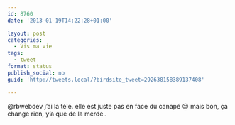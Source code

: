 ```yaml
---
id: 8760
date: '2013-01-19T14:22:28+01:00'

layout: post
categories:
  - Vis ma vie
tags:
  - tweet
format: status
publish_social: no
guid: 'http://tweets.local/?birdsite_tweet=292638158389137408'

---
```


@rbwebdev j’ai la télé. elle est juste pas en face du canapé 😉 mais bon, ça change rien, y’a que de la merde..